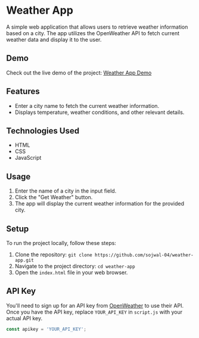 # Weather App

A simple web application that allows users to retrieve weather information based on a city. The app utilizes the OpenWeather API to fetch current weather data and display it to the user.

## Demo

Check out the live demo of the project: [Weather App Demo](https://oneclickweather.netlify.app/)

## Features

- Enter a city name to fetch the current weather information.
- Displays temperature, weather conditions, and other relevant details.

## Technologies Used

- HTML
- CSS
- JavaScript

## Usage

1. Enter the name of a city in the input field.
2. Click the "Get Weather" button.
3. The app will display the current weather information for the provided city.

## Setup

To run the project locally, follow these steps:

1. Clone the repository: `git clone https://github.com/sojwal-04/weather-app.git`
2. Navigate to the project directory: `cd weather-app`
3. Open the `index.html` file in your web browser.

## API Key

You'll need to sign up for an API key from [OpenWeather](https://openweathermap.org/) to use their API. Once you have the API key, replace `YOUR_API_KEY` in `script.js` with your actual API key.

```javascript
const apikey = 'YOUR_API_KEY';

